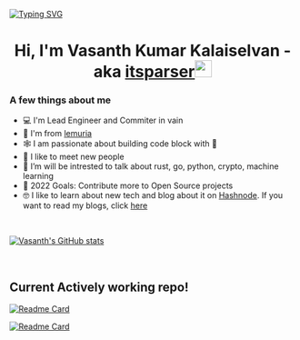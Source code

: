 [![Typing SVG](https://readme-typing-svg.herokuapp.com?color=%2336BCF7&lines=Welcome+to+Itsparser's+Repository)](https://git.io/typing-svg)


<h1 align="center">Hi, I'm Vasanth Kumar Kalaiselvan -  aka <a href="https://me.itsparser.in">itsparser</a><img src="https://raw.githubusercontent.com/MartinHeinz/MartinHeinz/master/wave.gif" width="30px"></h1>


### A few things about me

- 💻 I'm Lead Engineer and Commiter in vain
- 📍 I'm from [lemuria](https://en.wikipedia.org/wiki/Lemuria)
- 🕸️ I am passionate about building code block with 💖
- 🤝 I like to meet new people
- 🌱 I’m will be intrested to talk about rust, go, python, crypto, machine learning
- 🥅 2022 Goals: Contribute more to Open Source projects
- 🤓 I like to learn about new tech and blog about it on [Hashnode](https://hashnode.com/@itsparser). If you want to read my blogs, click [here](https://blog.itsparser.in)
<br />

[![Vasanth's GitHub stats](https://github-readme-stats.vercel.app/api?username=itsparser&show_icons=true&theme=tokyonight)](https://github.com/anuraghazra/github-readme-stats)
<!-- [![Top Langs](https://github-readme-stats.vercel.app/api/top-langs/?username=itsparser&layout=compact&theme=tokyonight)](https://github.com/anuraghazra/github-readme-stats) -->

<br />

## Current Actively working repo!

[![Readme Card](https://github-readme-stats.vercel.app/api/pin/?username=orcaci&repo=orca&show_owner=true)](https://github.com/orcaci/orca)
<!-- [![Readme Card](https://github-readme-stats.vercel.app/api/pin/?username=crabby-ai&repo=crabby&show_owner=true)](https://github.com/workfoxes/kayo) -->
[![Readme Card](https://github-readme-stats.vercel.app/api/pin/?username=crabby-ai&repo=les&show_owner=true)](https://github.com/crabby-ai/les)



